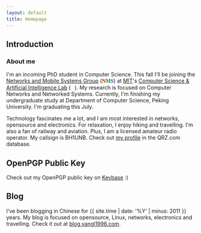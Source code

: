 ```yaml
---
layout: default
title: Homepage
---
```


## Introduction

### About me

I'm an incoming PhD student in Computer Science. This fall I'll be joining the [Networks and Mobile Systems Group](http://nms.csail.mit.edu) (<font face="Trebuchet MS"><b><font color="#FF0000">N</font><font color="#009900">M</font><font color="#3333FF">S</font></b></font>) at [MIT](http://web.mit.edu/)'s [Computer Science & Artificial Intelligence Lab](https://www.csail.mit.edu) (<img src="static/MIT_logo.svg" class="inline-logo" alt="MIT" height="1em"> <img src="static/CSAIL.svg" class="inline-logo" alt="CSAIL" height="1em">). My research is focused on Computer Networks and Networked Systems. Currently, I'm finishing my undergraduate study at Department of Computer Science, Peking University. I'm graduating this July.

Technology fascinates me a lot, and I am most interested in networks, opensource and electronics. For relaxation, I enjoy hiking and travelling. I'm also a fan of railway and aviation. Plus, I am a licensed amateur radio operator. My callsign is BH1UNB. Check out [my profile](https://www.qrz.com/db/BH1UNB) in the QRZ.com database.

## OpenPGP Public Key

Check out my OpenPGP public key on [Keybase](https://keybase.io/yangl1996) :)

## Blog

I've been blogging in Chinese for {{ site.time | date: '%Y' | minus: 2011 }} years. My blog is focused on opensource, Linux, networks, electronics and travelling. Check it out at [blog.yangl1996.com](http://blog.yangl1996.com).

